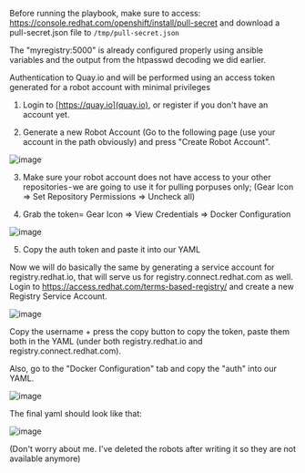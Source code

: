 Before running the playbook, make sure to access: https://console.redhat.com/openshift/install/pull-secret and download a pull-secret.json file to `/tmp/pull-secret.json`

The "myregistry:5000" is already configured properly using ansible variables and the output from the htpasswd decoding we did earlier.

Authentication to Quay.io and will be performed using an access token generated for a robot account with minimal privileges

1. Login to [https://quay.io](quay.io), or register if you don't have an account yet.


2. Generate a new Robot Account (Go to the following page (use your account in the path obviously) and press "Create Robot Account".

![image](https://user-images.githubusercontent.com/60185557/131517625-5d98cc5c-5b74-4e69-9ee1-b55f276b99a4.png)

3. Make sure your robot account does not have access to your other repositories - we are going to use it for pulling porpuses only; (Gear Icon => Set Repository Permissions => Uncheck all)


4. Grab the token= Gear Icon => View Credentials => Docker Configuration

![image](https://user-images.githubusercontent.com/60185557/131517581-0cfde36d-ea60-4d53-872d-857c84e377c9.png)

5. Copy the auth token and paste it into our YAML


Now we will do basically the same by generating a service account for registry.redhat.io, that will serve us for registry.connect.redhat.com as well.
Login to https://access.redhat.com/terms-based-registry/ and create a new Registry Service Account. 

![image](https://user-images.githubusercontent.com/60185557/131517445-a12bcde1-d1e1-4a9c-9017-b13d19ae166b.png)

Copy the username + press the copy button to copy the token, paste them both in the YAML (under both registry.redhat.io and registry.connect.redhat.com).

Also, go to the "Docker Configuration" tab and copy the "auth" into our YAML. 

![image](https://user-images.githubusercontent.com/60185557/131517509-02d667c8-e3ad-4047-bb8b-0ff62351b0fe.png)

The final yaml should look like that: 

![image](https://user-images.githubusercontent.com/60185557/131517533-16f7f0ec-2da8-4311-be1c-e3d455c605e1.png)


(Don't worry about me. I've deleted the robots after writing it so they are not available anymore)

